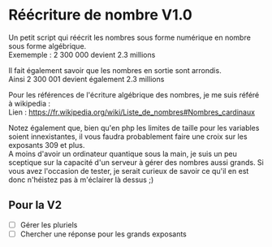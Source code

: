 # Réécriture de nombre V1.0
Un petit script qui réécrit les nombres sous forme numérique en nombre sous forme algébrique.  
Exememple : 2 300 000 devient 2.3 millions  
  
Il fait également savoir que les nombres en sortie sont arrondis.  
Ainsi 2 300 001 devient également 2.3 millions 
  
Pour les références de l'écriture algébrique des nombres, je me suis référé à wikipedia :  
Lien : https://fr.wikipedia.org/wiki/Liste_de_nombres#Nombres_cardinaux  
  
Notez également que, bien qu'en php les limites de taille pour les variables soient innexistantes, il vous faudra probablement faire une croix sur les exposants 309 et plus.  
A moins d'avoir un ordinateur quantique sous la main, je suis un peu sceptique sur la capacité d'un serveur à gérer des nombres aussi grands. Si vous avez l'occasion de tester, je serait curieux de savoir ce qu'il en est donc n'héistez pas à m'éclairer là dessus ;)

## Pour la V2
- [ ] Gérer les pluriels
- [ ] Chercher une réponse pour les grands exposants

